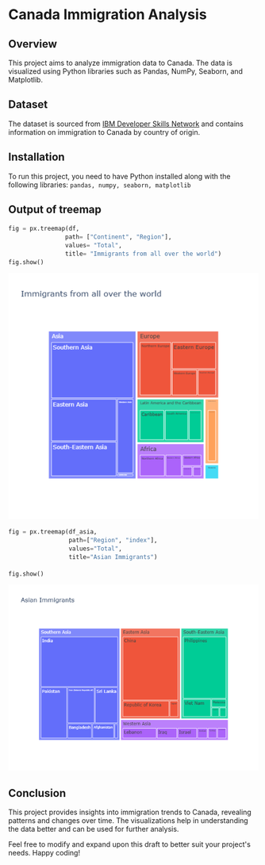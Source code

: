 # Canada Immigration Analysis
## Overview
This project aims to analyze immigration data to Canada. The data is visualized using Python libraries such as Pandas, NumPy, Seaborn, and Matplotlib.

## Dataset
The dataset is sourced from [IBM Developer Skills Network](https://cf-courses-data.s3.us.cloud-object-storage.appdomain.cloud/IBMDeveloperSkillsNetwork-DV0101EN-SkillsNetwork/Data%20Files/Canada.xlsx) and contains information on immigration to Canada by country of origin.

## Installation
To run this project, you need to have Python installed along with the following libraries:
`pandas, numpy, seaborn, matplotlib`

## Output of treemap
````python
fig = px.treemap(df,
                path= ["Continent", "Region"],
                values= "Total",
                title= "Immigrants from all over the world")
fig.show()
````

![Immigrant from all over the world](newplot1.png)

````python
fig = px.treemap(df_asia,
                 path=["Region", "index"],
                 values="Total",
                 title="Asian Immigrants")

fig.show()
````
![Immigrant from Asia](newplot2.png)


## Conclusion
This project provides insights into immigration trends to Canada, revealing patterns and changes over time. The visualizations help in understanding the data better and can be used for further analysis.


Feel free to modify and expand upon this draft to better suit your project's needs. 
Happy coding! 
